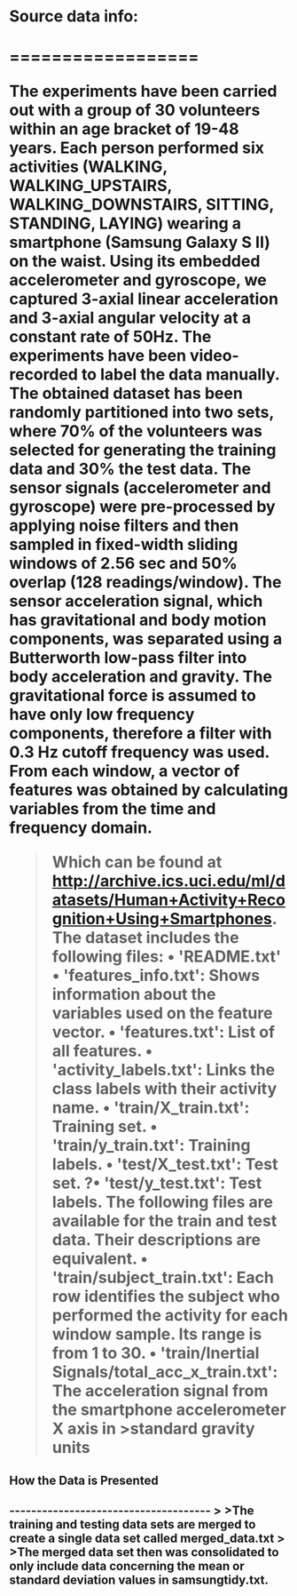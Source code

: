 <h1>  Source data info: <h1>
==================

The experiments have been carried out with a group of 30 volunteers within an age bracket of 19-48 years. Each person performed six activities (WALKING, WALKING_UPSTAIRS, WALKING_DOWNSTAIRS, SITTING, STANDING, LAYING) wearing a smartphone (Samsung Galaxy S II) on the waist. Using its embedded accelerometer and gyroscope, we captured 3-axial linear acceleration and 3-axial angular velocity at a constant rate of 50Hz. The experiments have been video-recorded to label the data manually. The obtained dataset has been randomly partitioned into two sets, where 70% of the volunteers was selected for generating the training data and 30% the test data.
The sensor signals (accelerometer and gyroscope) were pre-processed by applying noise filters and then sampled in fixed-width sliding windows of 2.56 sec and 50% overlap (128 readings/window). The sensor acceleration signal, which has gravitational and body motion components, was separated using a Butterworth low-pass filter into body acceleration and gravity. The gravitational force is assumed to have only low frequency components, therefore a filter with 0.3 Hz cutoff frequency was used. From each window, a vector of features was obtained by calculating variables from the time and frequency domain.
>Which can be found at http://archive.ics.uci.edu/ml/datasets/Human+Activity+Recognition+Using+Smartphones.
>The dataset includes the following files:
>•	'README.txt'
>•	'features_info.txt': Shows information about the variables used on the feature vector.
>•	'features.txt': List of all features.
>•	'activity_labels.txt': Links the class labels with their activity name.
>•	'train/X_train.txt': Training set.
>•	'train/y_train.txt': Training labels.
>•	'test/X_test.txt': Test set.
?•	'test/y_test.txt': Test labels.
The following files are available for the train and test data. Their descriptions are equivalent.
>•	'train/subject_train.txt': Each row identifies the subject who performed the activity for each window sample. Its range is from 1 to 30.
•	'train/Inertial Signals/total_acc_x_train.txt': The acceleration signal from the smartphone accelerometer X axis in >standard gravity units 
>
>
<h2> How the Data is Presented <h2>
-------------------------------------
>
>The training and testing data sets are merged to create a single data set called merged_data.txt
>
>The merged data set then was consolidated to only include data concerning the mean or standard deviation values in samsungtidy.txt. 


